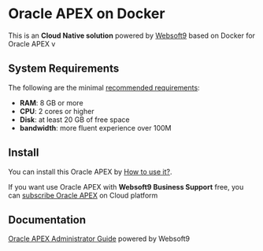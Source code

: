 # Oracle APEX on Docker  

This is an **Cloud Native solution** powered by [Websoft9](https://www.websoft9.com) based on Docker for Oracle APEX v

## System Requirements

The following are the minimal [recommended requirements](https://github.com/onlyoffice/docker#recommended-system-requirements):

* **RAM**: 8 GB or more
* **CPU**: 2 cores or higher
* **Disk**: at least 20 GB of free space
* **bandwidth**: more fluent experience over 100M  

## Install

You can install this Oracle APEX by [How to use it?](https://github.com/Websoft9/docker-library#how-to-use-it).   

If you want use Oracle APEX with **Websoft9 Business Support** free, you can [subscribe Oracle APEX](https://www.websoft9.com/apps) on Cloud platform

## Documentation

[Oracle APEX Administrator Guide](https://support.websoft9.com/docs/apex) powered by Websoft9
